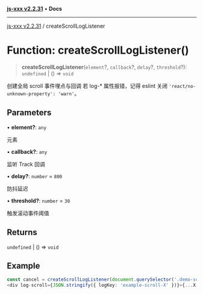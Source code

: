 [**js-xxx v2.2.31**](../README.md) • **Docs**

***

[js-xxx v2.2.31](../README.md) / createScrollLogListener

# Function: createScrollLogListener()

> **createScrollLogListener**(`element`?, `callback`?, `delay`?, `threshold`?): `undefined` \| () => `void`

创建全局 scroll 事件埋点与回调
若 log-* 属性报错，记得 eslint 关闭 `'react/no-unknown-property': 'warn'`。

## Parameters

• **element?**: `any`

元素

• **callback?**: `any`

监听 Track 回调

• **delay?**: `number` = `800`

防抖延迟

• **threshold?**: `number` = `30`

触发滚动事件阈值

## Returns

`undefined` \| () => `void`

## Example

```ts
const cancel = createScrollLogListener(document.querySelector('.demo-scroll-dom'), (event, eventKey, data) => console.log({ event, eventKey, data })); /// 页面加载完成后创建监听器，取消监听器 cancel(); 。
<div log-scroll={JSON.stringify({ logKey: 'example-scroll-X' })}>{...X 滚动埋点元素...}</div> /// 滚动埋点元素
```
